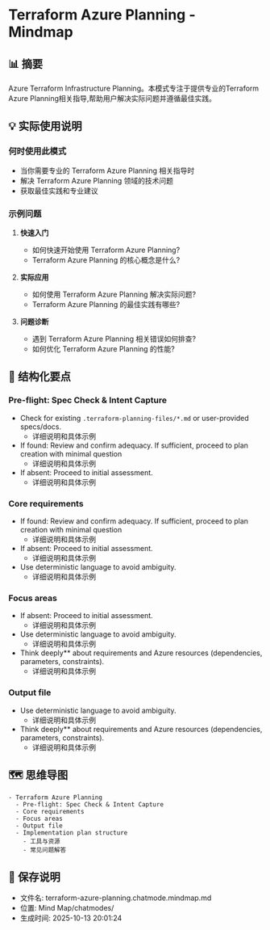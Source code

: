 # Terraform Azure Planning - Mindmap

## 📊 摘要
Azure Terraform Infrastructure Planning。本模式专注于提供专业的Terraform Azure Planning相关指导,帮助用户解决实际问题并遵循最佳实践。

## 💡 实际使用说明

### 何时使用此模式
- 当你需要专业的 Terraform Azure Planning 相关指导时
- 解决 Terraform Azure Planning 领域的技术问题
- 获取最佳实践和专业建议

### 示例问题

1. **快速入门**
   - 如何快速开始使用 Terraform Azure Planning?
   - Terraform Azure Planning 的核心概念是什么?

2. **实际应用**
   - 如何使用 Terraform Azure Planning 解决实际问题?
   - Terraform Azure Planning 的最佳实践有哪些?

3. **问题诊断**
   - 遇到 Terraform Azure Planning 相关错误如何排查?
   - 如何优化 Terraform Azure Planning 的性能?

## 📝 结构化要点

### Pre-flight: Spec Check & Intent Capture
- Check for existing `.terraform-planning-files/*.md` or user-provided specs/docs.
  - 详细说明和具体示例
- If found: Review and confirm adequacy. If sufficient, proceed to plan creation with minimal question
  - 详细说明和具体示例
- If absent: Proceed to initial assessment.
  - 详细说明和具体示例

### Core requirements
- If found: Review and confirm adequacy. If sufficient, proceed to plan creation with minimal question
  - 详细说明和具体示例
- If absent: Proceed to initial assessment.
  - 详细说明和具体示例
- Use deterministic language to avoid ambiguity.
  - 详细说明和具体示例

### Focus areas
- If absent: Proceed to initial assessment.
  - 详细说明和具体示例
- Use deterministic language to avoid ambiguity.
  - 详细说明和具体示例
- Think deeply** about requirements and Azure resources (dependencies, parameters, constraints).
  - 详细说明和具体示例

### Output file
- Use deterministic language to avoid ambiguity.
  - 详细说明和具体示例
- Think deeply** about requirements and Azure resources (dependencies, parameters, constraints).
  - 详细说明和具体示例


## 🗺️ 思维导图

```mindmap
- Terraform Azure Planning
  - Pre-flight: Spec Check & Intent Capture
  - Core requirements
  - Focus areas
  - Output file
  - Implementation plan structure
    - 工具与资源
    - 常见问题解答
```

## 💾 保存说明
- 文件名: terraform-azure-planning.chatmode.mindmap.md
- 位置: Mind Map/chatmodes/
- 生成时间: 2025-10-13 20:01:24
